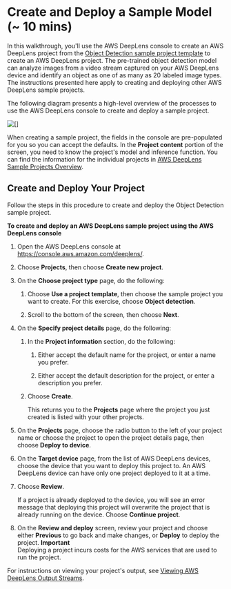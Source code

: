 # Create and Deploy a Sample Model \(\~ 10 mins\)<a name="deeplens-get-start-easy"></a>

In this walkthrough, you'll use the AWS DeepLens console to create an AWS DeepLens project from the [Object Detection sample project template](deeplens-templated-projects-overview.md#object-recognition) to create an AWS DeepLens project\. The pre\-trained object detection model can analyze images from a video stream captured on your AWS DeepLens device and identify an object as one of as many as 20 labeled image types\. The instructions presented here apply to creating and deploying other AWS DeepLens sample projects\. 

The following diagram presents a high\-level overview of the processes to use the AWS DeepLens console to create and deploy a sample project\.

![\[\]](http://docs.aws.amazon.com/deeplens/latest/dg/images/deeplens-flow-chart-deploy-sample-project.png)

When creating a sample project, the fields in the console are pre\-populated for you so you can accept the defaults\. In the **Project content** portion of the screen, you need to know the project's model and inference function\. You can find the information for the individual projects in [AWS DeepLens Sample Projects Overview](deeplens-templated-projects-overview.md)\.

## Create and Deploy Your Project<a name="deeplens-getting-started-create-project"></a>

Follow the steps in this procedure to create and deploy the Object Detection sample project\.

**To create and deploy an AWS DeepLens sample project using the AWS DeepLens console**

1. Open the AWS DeepLens console at [https://console\.aws\.amazon\.com/deeplens/](https://console.aws.amazon.com/deeplens/)\.

1. Choose **Projects**, then choose **Create new project**\.

1. On the **Choose project type** page, do the following:

   1. Choose **Use a project template**, then choose the sample project you want to create\. For this exercise, choose **Object detection**\.

   1. Scroll to the bottom of the screen, then choose **Next**\.

1. On the **Specify project details** page, do the following:

   1. In the **Project information** section, do the following:

      1. Either accept the default name for the project, or enter a name you prefer\.

      1. Either accept the default description for the project, or enter a description you prefer\.

   1. Choose **Create**\.

      This returns you to the **Projects** page where the project you just created is listed with your other projects\.

1. On the **Projects** page, choose the radio button to the left of your project name or choose the project to open the project details page, then choose **Deploy to device**\.

1. On the **Target device** page, from the list of AWS DeepLens devices, choose the device that you want to deploy this project to\. An AWS DeepLens device can have only one project deployed to it at a time\.

1. Choose **Review**\.

   If a project is already deployed to the device, you will see an error message that deploying this project will overwrite the project that is already running on the device\. Choose **Continue project**\. 

   

1. On the **Review and deploy** screen, review your project and choose either **Previous** to go back and make changes, or **Deploy** to deploy the project\.
**Important**  
Deploying a project incurs costs for the AWS services that are used to run the project\. 

For instructions on viewing your project's output, see [Viewing AWS DeepLens Output Streams](deeplens-viewing-output.md)\.
